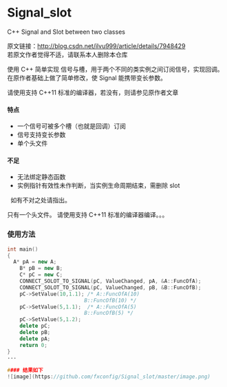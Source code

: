 # Signal_slot
C++ Signal and Slot between two classes  

原文链接：http://blog.csdn.net/ilvu999/article/details/7948429  
若原文作者觉得不适，请联系本人删除本仓库  

使用 C++ 简单实现 信号与槽，用于两个不同的类实例之间订阅信号，实现回调。
在原作者基础上做了简单修改，使 Signal 能携带变长参数。 

请使用支持 C++11 标准的编译器，若没有，则请参见原作者文章

#### 特点
+ 一个信号可被多个槽（也就是回调）订阅
+ 信号支持变长参数
+ 单个头文件

#### 不足
+ 无法绑定静态函数
+ 实例指针有效性未作判断，当实例生命周期结束，需删除 slot

 
如有不对之处请指出。 

只有一个头文件。 
请使用支持 C++11 标准的编译器编译。。。 

### 使用方法  

~~~cpp
int main()
{
  A* pA = new A;
	B* pB = new B;
	C* pC = new C;
	CONNECT_SOLOT_TO_SIGNAL(pC, ValueChanged, pA, &A::FuncOfA);
	CONNECT_SOLOT_TO_SIGNAL(pC, ValueChanged, pB, &B::FuncOfB);
	pC->SetValue(10,1.1); /* A::FuncOfA(10)
	                     B::FuncOfB(10) */
	pC->SetValue(5,1.1);  /* A::FuncOfA(5)
	                     B::FuncOfB(5) */
	pC->SetValue(5,1.2);
	delete pC;
	delete pB;
	delete pA;
	return 0;
}  
···     

#### 结果如下
![image](https://github.com/fxconfig/Signal_slot/master/image.png)  

